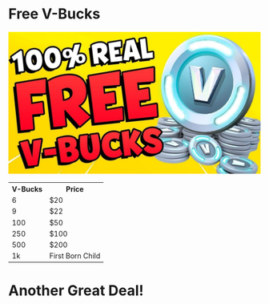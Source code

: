 <h1> Free V-Bucks  </h1>
<img src="https://github.com/Linson132/Computadora/blob/master/af5ec12b1a96848d9e99487e1c18ad9e.jpg" alt="">
<table style="width:100%">
  <tr>
    <th>V-Bucks</th>
    <th>Price</th>
  
  </tr>
  <tr>
    <td>6</td>
    <td>$20</td>
  
   
  </tr>
  <tr>
    <td>9</td>
    <td>$22</td>
    
  </tr>
  <tr>
  <td>100</td>
  <td>$50</td>
  </tr>
  <tr>
  <td>250</td>
  <td>$100</td>
  <tr>
    <td>500</td>
    <td>$200</td>
    </tr>
    <tr>
  <td>1k</td>
  <td>First Born Child</td>
  </tr>
</table>
<h1>Another Great Deal!</h1>


